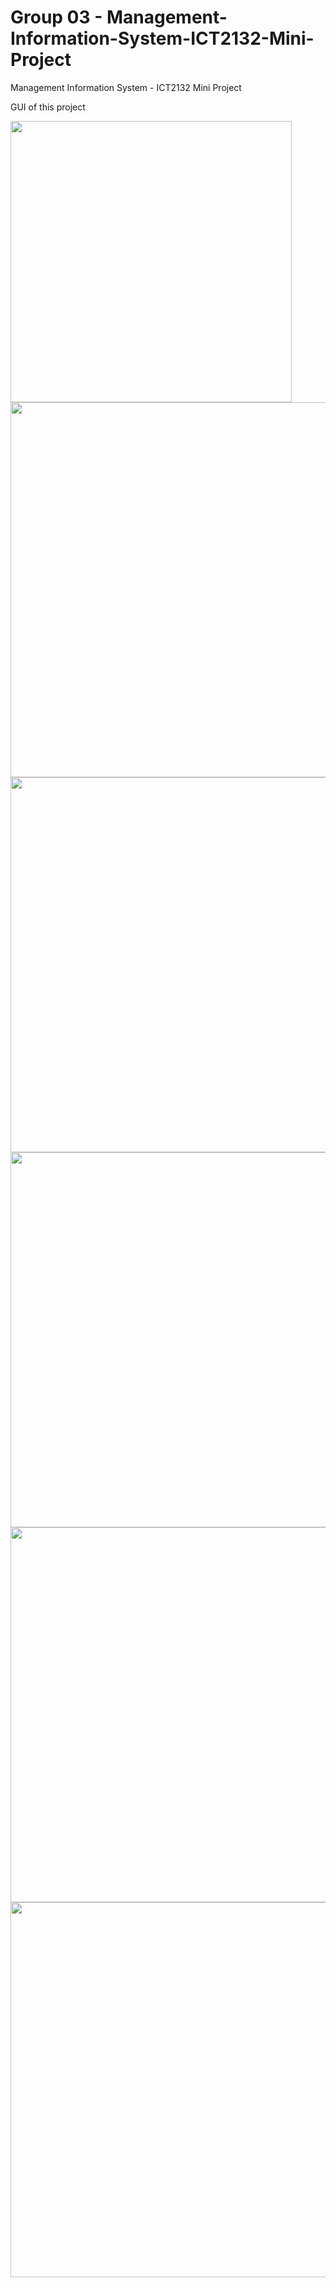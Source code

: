 # Group 03 - Management-Information-System-ICT2132-Mini-Project

Management Information System - ICT2132 Mini Project

GUI of this project 


<img src="https://user-images.githubusercontent.com/91375598/223187087-cca932be-791c-47cb-a14a-425cc81067d6.png"  width="450">
<img src="https://user-images.githubusercontent.com/91375598/223187118-11b9ed0d-11bc-4334-9d0b-a40ade165743.png"  width="600">
<img src="https://user-images.githubusercontent.com/91375598/223187167-456c2834-37bf-4cc4-a6ee-a9f532f3c630.png"  width="600">
<img src="https://user-images.githubusercontent.com/91375598/223187217-0af46716-ece5-4595-9d5b-029b0e2f729d.png"  width="600">
<img src="https://user-images.githubusercontent.com/91375598/223187255-139cb238-7661-4c6d-bb05-0795096c9db0.png"  width="600">
<img src="https://user-images.githubusercontent.com/91375598/223455277-c09d9cd4-f829-4ef0-90dc-6cbd2d166795.png"  width="600">


